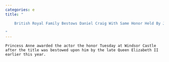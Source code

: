 ```yaml
---
categories: e
title: "

    British Royal Family Bestows Daniel Craig With Same Honor Held By James Bond

"
---
```



    Princess Anne awarded the actor the honor Tuesday at Windsor Castle after the title was bestowed upon him by the late Queen Elizabeth II earlier this year.

